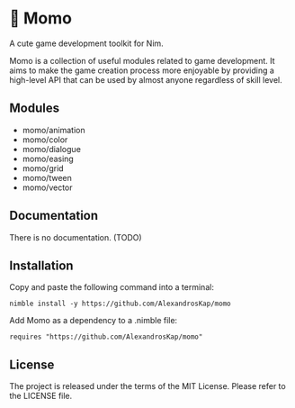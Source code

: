 # 🐤 Momo

A cute game development toolkit for Nim.

Momo is a collection
of useful modules related to game development.
It aims to make the game creation process more enjoyable
by providing a high-level API that can be used
by almost anyone regardless of skill level.

## Modules

* momo/animation
* momo/color
* momo/dialogue
* momo/easing
* momo/grid
* momo/tween
* momo/vector

## Documentation

There is no documentation. (TODO)

## Installation

Copy and paste the following command into a terminal:

```
nimble install -y https://github.com/AlexandrosKap/momo
```

Add Momo as a dependency to a .nimble file:

```
requires "https://github.com/AlexandrosKap/momo"
```

## License

The project is released under the terms of the MIT License.
Please refer to the LICENSE file.
